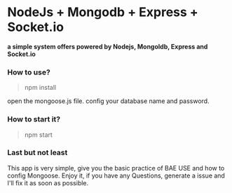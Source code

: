 # NodeJs + Mongodb + Express + Socket.io

**a simple system offers powered by Nodejs, Mongoldb, Express and Socket.io**

### How to use?

> npm install

open the mongoose.js file. config your database name and password. 

### How to start it?

> npm start

### Last but not least

This app is very simple, give you the basic practice of BAE USE and how to config Mongoose. Enjoy it, if you have any Questions, generate a issue and I'll fix it as soon as possible.